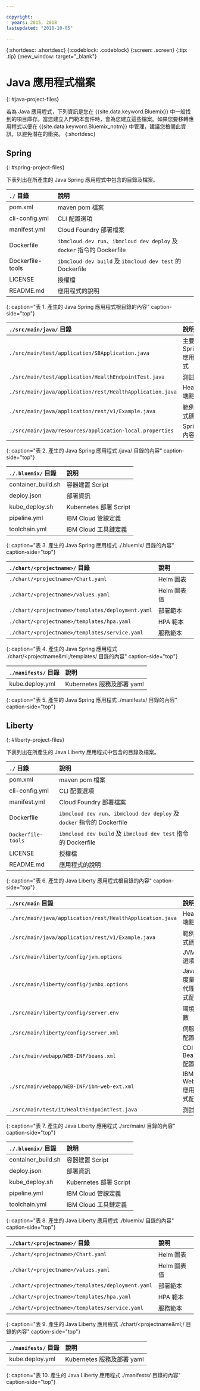 ```yaml
---

copyright:
  years: 2015, 2018
lastupdated: "2018-10-05"

---
```


{:shortdesc: .shortdesc}
{:codeblock: .codeblock}
{:screen: .screen}
{:tip: .tip}
{:new_window: target="_blank"}

# Java 應用程式檔案
{: #java-project-files}

若為 Java 應用程式，下列資訊是您在 {{site.data.keyword.Bluemix}} 中一般找到的項目庫存。當您建立入門範本套件時，會為您建立這些檔案。如果您要移轉應用程式以便在 {{site.data.keyword.Bluemix_notm}} 中管理，建議您檢閱此資訊，以避免潛在的衝突。
{:shortdesc}

## Spring
{: #spring-project-files}

下表列出在所產生的 Java Spring 應用程式中包含的目錄及檔案。

| `./` 目錄|說明|
|:------------------------------------------------|:------------------------------------------|
| pom.xml |maven pom 檔案|
| cli-config.yml |CLI 配置選項|
| manifest.yml |Cloud Foundry 部署檔案|
| Dockerfile |`ibmcloud dev run`、`ibmcloud dev deploy` 及 `docker` 指令的 Dockerfile|
| Dockerfile-tools |`ibmcloud dev build` 及 `ibmcloud dev test` 的 Dockerfile|
| LICENSE |授權檔|
| README.md |應用程式的說明|
{: caption="表 1. 產生的 Java Spring 應用程式根目錄的內容" caption-side="top"}

| `./src/main/java/` 目錄|說明|
|:------------------------------------------------|:------------------------------------------|
| `./src/main/test/application/SBApplication.java` |主要 Spring 應用程式|
| `./src/main/test/application/HealthEndpointTest.java` |測試|
| `./src/main/java/application/rest/HealthApplication.java` |Health 端點|
| `./src/main/java/application/rest/v1/Example.java` |範例程式碼|
| `./src/main/java/resources/application-local.properties` |Spring 內容|
{: caption="表 2. 產生的 Java Spring 應用程式 /java/ 目錄的內容" caption-side="top"}

| `./.bluemix/` 目錄|說明|
|:------------------------------------------------|:------------------------------------------|
| container_build.sh |容器建置 Script|
| deploy.json |部署資訊|
| kube_deploy.sh | Kubernetes 部署 Script|
| pipeline.yml |IBM Cloud 管線定義|
| toolchain.yml |IBM Cloud 工具鏈定義|
{: caption="表 3. 產生的 Java Spring 應用程式 ./.bluemix/ 目錄的內容" caption-side="top"}

| `./chart/<projectname>/` 目錄|說明|
|:------------------------------------------------|:------------------------------------------|
| `./chart/<projectname>/Chart.yaml` |Helm 圖表|
| `./chart/<projectname>/values.yaml` |Helm 圖表值|
| `./chart/<projectname>/templates/deployment.yaml` |部署範本|
| `./chart/<projectname>/templates/hpa.yaml` |HPA 範本|
| `./chart/<projectname>/templates/service.yaml` |服務範本|
{: caption="表 4. 產生的 Java Spring 應用程式 ./chart/<projectname&ml;/templates/ 目錄的內容" caption-side="top"}

| `./manifests/` 目錄|說明|
|:------------------------------------------------|:------------------------------------------|
| kube.deploy.yml |Kubernetes 服務及部署 yaml |
{: caption="表 5. 產生的 Java Spring 應用程式 ./manifests/ 目錄的內容" caption-side="top"}

## Liberty
{: #liberty-project-files}

下表列出在所產生的 Java Liberty 應用程式中包含的目錄及檔案。

| `./` 目錄|說明|
|:------------------------------------------------|:------------------------------------------|
| pom.xml |maven pom 檔案|
| cli-config.yml |CLI 配置選項|
| manifest.yml |Cloud Foundry 部署檔案|
| Dockerfile |`ibmcloud dev run`、`ibmcloud dev deploy` 及 `docker` 指令的 Dockerfile|
| `Dockerfile-tools` |`ibmcloud dev build` 及 `ibmcloud dev test` 指令的 Dockerfile|
| LICENSE |授權檔|
| README.md |應用程式的說明|
{: caption="表 6. 產生的 Java Liberty 應用程式根目錄的內容" caption-side="top"}

| `./src/main` 目錄|說明|
|:------------------------------------------------|:------------------------------------------|
| `./src/main/java/application/rest/HealthApplication.java` |Health 端點|
| `./src/main/java/application/rest/v1/Example.java` |範例程式碼|
| `./src/main/liberty/config/jvm.options` |JVM 選項|
| `./src/main/liberty/config/jvmbx.options` |Java 度量值代理程式配置|
| `./src/main/liberty/config/server.env` |環境變數|
| `./src/main/liberty/config/server.xml` |伺服器配置|
| `./src/main/webapp/WEB-INF/beans.xml` |CDI Bean 配置|
| `./src/main/webapp/WEB-INF/ibm-web-ext.xml` |IBM Web 應用程式配置|
| `./src/main/test/it/HealthEndpointTest.java` |測試|
{: caption="表 7. 產生的 Java Liberty 應用程式 ./src/main/ 目錄的內容" caption-side="top"}

| `./.bluemix/` 目錄|說明|
|:------------------------------------------------|:------------------------------------------|
| container_build.sh |容器建置 Script|
| deploy.json |部署資訊|
| kube_deploy.sh | Kubernetes 部署 Script|
| pipeline.yml |IBM Cloud 管線定義|
| toolchain.yml |IBM Cloud 工具鏈定義|
{: caption="表 8. 產生的 Java Liberty 應用程式 ./bluemix/ 目錄的內容" caption-side="top"}

| `./chart/<projectname>/` 目錄|說明|
|:------------------------------------------------|:------------------------------------------|
| `./chart/<projectname>/Chart.yaml` |Helm 圖表|
| `./chart/<projectname>/values.yaml` |Helm 圖表值|
| `./chart/<projectname>/templates/deployment.yaml` |部署範本|
| `./chart/<projectname>/templates/hpa.yaml` |HPA 範本|
| `./chart/<projectname>/templates/service.yaml` |服務範本|
{: caption="表 9. 產生的 Java Liberty 應用程式 ./chart/<projectname&ml;/ 目錄的內容" caption-side="top"}

| `./manifests/` 目錄|說明|
|:------------------------------------------------|:------------------------------------------|
| kube.deploy.yml |Kubernetes 服務及部署 yaml |
{: caption="表 10. 產生的 Java Liberty 應用程式 ./manifests/ 目錄的內容" caption-side="top"}
